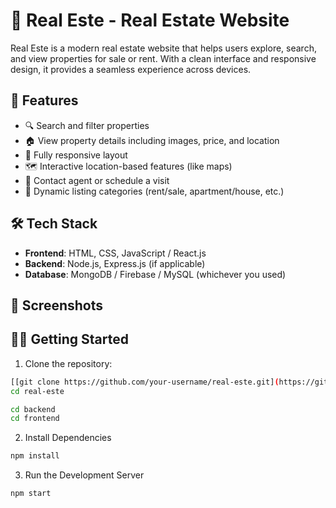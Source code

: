 # 🏡 Real Este - Real Estate Website

Real Este is a modern real estate website that helps users explore, search, and view properties for sale or rent. With a clean interface and responsive design, it provides a seamless experience across devices.

## 🚀 Features

- 🔍 Search and filter properties
- 🏠 View property details including images, price, and location
- 📱 Fully responsive layout
- 🗺️ Interactive location-based features (like maps)
- 🧾 Contact agent or schedule a visit
- 📂 Dynamic listing categories (rent/sale, apartment/house, etc.)

## 🛠️ Tech Stack

- **Frontend**: HTML, CSS, JavaScript / React.js
- **Backend**: Node.js, Express.js (if applicable)
- **Database**: MongoDB / Firebase / MySQL (whichever you used)

## 📸 Screenshots


## 🧑‍💻 Getting Started

1. Clone the repository:

```bash
[[git clone https://github.com/your-username/real-este.git](https://github.com/MayankGEHU/Real-Estate.git)
cd real-este

cd backend
cd frontend
```

2. Install Dependencies

```bash
npm install
```

3. Run the Development Server
   
```bash
npm start
```
